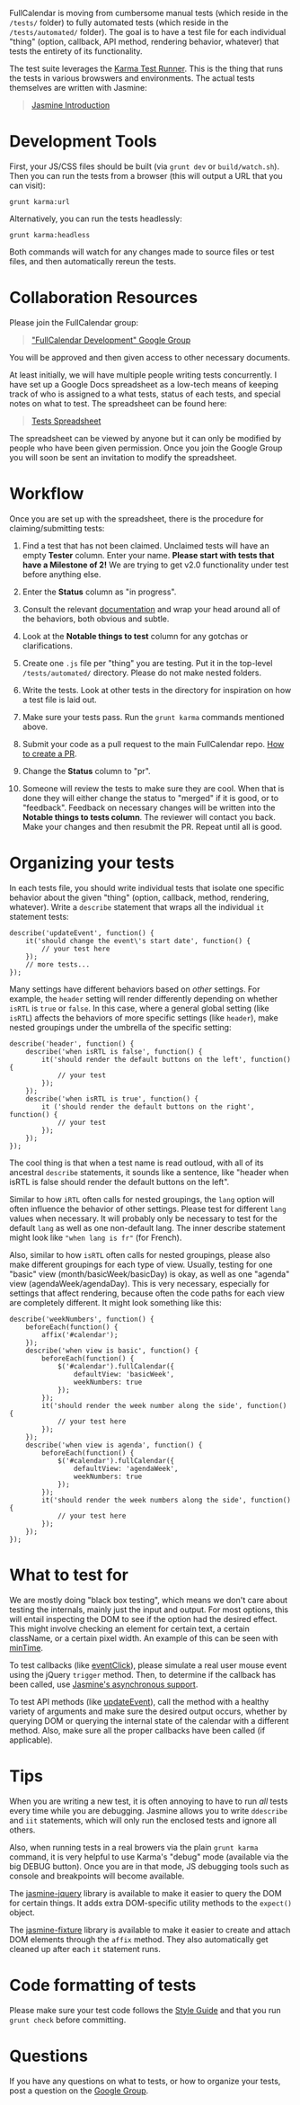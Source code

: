 FullCalendar is moving from cumbersome manual tests (which reside in the `/tests/` folder) to fully automated tests (which reside in the `/tests/automated/` folder). The goal is to have a test file for each individual "thing" (option, callback, API method, rendering behavior, whatever) that tests the entirety of its functionality.

The test suite leverages the [Karma Test Runner][Karma]. This is the thing that runs the tests in various browswers and environments. The actual tests themselves are written with Jasmine:

> [Jasmine Introduction]


# Development Tools

First, your JS/CSS files should be built (via `grunt dev` or `build/watch.sh`).
Then you can run the tests from a browser (this will output a URL that you can visit):

	grunt karma:url

Alternatively, you can run the tests headlessly:

	grunt karma:headless

Both commands will watch for any changes made to source files or test files, and then automatically rereun the tests.


# Collaboration Resources

Please join the FullCalendar group:

> ["FullCalendar Development" Google Group][Google Group]

You will be approved and then given access to other necessary documents.

At least initially, we will have multiple people writing tests concurrently. I have set up a Google Docs spreadsheet as a low-tech means of keeping track of who is assigned to a what tests, status of each tests, and special notes on what to test. The spreadsheet can be found here:

> [Tests Spreadsheet](https://docs.google.com/spreadsheet/ccc?key=0Aq5L0JhW6heOdDRsMWM3akQxN2Q4QV9pNDI1TTlpNHc&usp=sharing)

The spreadsheet can be viewed by anyone but it can only be modified by people who have been given permission. Once you join the Google Group you will soon be sent an invitation to modify the spreadsheet.


# Workflow

Once you are set up with the spreadsheet, there is the procedure for claiming/submitting tests:

1. Find a test that has not been claimed. Unclaimed tests will have an empty **Tester** column. Enter your name. **Please start with tests that have a Milestone of 2!** We are trying to get v2.0 functionality under test before anything else.

2. Enter the **Status** column as "in progress".

3. Consult the relevant [documentation][FullCalendar Documentation] and wrap your head around all of the behaviors, both obvious and subtle.

4. Look at the **Notable things to test** column for any gotchas or clarifications.

5. Create one `.js` file per "thing" you are testing. Put it in the top-level `/tests/automated/` directory. Please do not make nested folders.

6. Write the tests. Look at other tests in the directory for inspiration on how a test file is laid out.

7. Make sure your tests pass. Run the `grunt karma` commands mentioned above.

8. Submit your code as a pull request to the main FullCalendar repo. [How to create a PR].

9. Change the **Status** column to "pr".

10. Someone will review the tests to make sure they are cool. When that is done they will either change the status to "merged" if it is good, or to "feedback". Feedback on necessary changes will be written into the **Notable things to tests column**. The reviewer will contact you back. Make your changes and then resubmit the PR. Repeat until all is good.


# Organizing your tests

In each tests file, you should write individual tests that isolate one specific behavior about the given "thing" (option, callback, method, rendering, whatever). Write a `describe` statement that wraps all the individual `it` statement tests:

	describe('updateEvent', function() {
		it('should change the event\'s start date', function() {
			// your test here
		});
		// more tests...
	});

Many settings have different behaviors based on *other* settings. For example, the `header` setting will render differently depending on whether `isRTL` is `true` or `false`. In this case, where a general global setting (like `isRTL`) affects the behaviors of more specific settings (like `header`), make nested groupings under the umbrella of the specific setting:

	describe('header', function() {
		describe('when isRTL is false', function() {
			it('should render the default buttons on the left', function() {
				// your test
			});
		});
		describe('when isRTL is true', function() {
			it ('should render the default buttons on the right', function() {
				// your test
			});
		});
	});

The cool thing is that when a test name is read outloud, with all of its ancestral `describe` statements, it sounds like a sentence, like "header when isRTL is false should render the default buttons on the left".

Similar to how `iRTL` often calls for nested groupings, the `lang` option will often influence the behavior of other settings. Please test for different `lang` values when necessary. It will probably only be necessary to test for the default `lang` as well as one non-default lang. The inner describe statement might look like `"when lang is fr"` (for French).

Also, similar to how `isRTL` often calls for nested groupings, please also make different groupings for each type of view. Usually, testing for one "basic" view (month/basicWeek/basicDay) is okay, as well as one "agenda" view (agendaWeek/agendaDay). This is very necessary, especially for settings that affect rendering, because often the code paths for each view are completely different. It might look something like this:

	describe('weekNumbers', function() {
		beforeEach(function() {
			affix('#calendar');
		});
		describe('when view is basic', function() {
			beforeEach(function() {
				$('#calendar').fullCalendar({
					defaultView: 'basicWeek',
					weekNumbers: true
				});
			});
			it('should render the week number along the side', function() {
				// your test here
			});
		});
		describe('when view is agenda', function() {
			beforeEach(function() {
				$('#calendar').fullCalendar({
					defaultView: 'agendaWeek',
					weekNumbers: true
				});
			});
			it('should render the week numbers along the side', function() {
				// your test here
			});
		});
	});



# What to test for

We are mostly doing "black box testing", which means we don't care about testing the internals, mainly just the input and output. For most options, this will entail inspecting the DOM to see if the option had the desired effect. This might involve checking an element for certain text, a certain className, or a certain pixel width. An example of this can be seen with [minTime].

To test callbacks (like [eventClick]), please simulate a real user mouse event using the jQuery `trigger` method. Then, to determine if the callback has been called, use [Jasmine's asynchronous support].

To test API methods (like [updateEvent]), call the method with a healthy variety of arguments and make sure the desired output occurs, whether by querying DOM or querying the internal state of the calendar with a different method. Also, make sure all the proper callbacks have been called (if applicable).


# Tips

When you are writing a new test, it is often annoying to have to run *all* tests every time while you are debugging. Jasmine allows you to write `ddescribe` and `iit` statements, which will only run the enclosed tests and ignore all others.

Also, when running tests in a real browers via the plain `grunt karma` command, it is very helpful to use Karma's "debug" mode (available via the big DEBUG button). Once you are in that mode, JS debugging tools such as console and breakpoints will become available.

The [jasmine-jquery] library is available to make it easier to query the DOM for certain things. It adds extra DOM-specific utility methods to the `expect()` object.

The [jasmine-fixture] library is available to make it easier to create and attach DOM elements through the `affix` method. They also automatically get cleaned up after each `it` statement runs.


# Code formatting of tests

Please make sure your test code follows the [Style Guide] and that you run `grunt check` before committing.


# Questions

If you have any questions on what to tests, or how to organize your tests, post a question on the [Google Group].

[Jasmine Introduction]: http://jasmine.github.io/2.0/introduction.html
[Karma]: http://karma-runner.github.io/
[FullCalendar Documentation]: http://arshaw.com/fullcalendar/docs2/
[Style Guide]: Contributing-Code#style-guide
[Google Group]: https://groups.google.com/forum/#!forum/fullcalendar
[How to create a PR]: https://help.github.com/articles/creating-a-pull-request
[minTime]: https://github.com/arshaw/fullcalendar/blob/master/tests/automated/minTime.js
[jasmine-jquery]: https://github.com/velesin/jasmine-jquery
[jasmine-fixture]: https://github.com/searls/jasmine-fixture
[Jasmine's asynchronous support]: http://jasmine.github.io/2.0/introduction.html#section-Asynchronous_Support
[eventClick]: http://arshaw.com/fullcalendar/docs2/mouse/eventClick/
[updateEvent]: http://arshaw.com/fullcalendar/docs2/event_data/updateEvent/